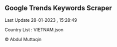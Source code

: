 

## Google Trends Keywords Scraper 
 
Last Update 28-01-2023 , 15:28:49

Country List :
VIETNAM.json



© Abdul Muttaqin 
